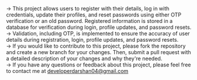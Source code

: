-> This project allows users to register with their details, log in with credentials, update their profiles, and reset passwords using either OTP verification or an old password. Registered information is stored in a database for verification during login, profile updates, and password resets.        
-> Validation, including OTP, is implemented to ensure the accuracy of user details during registration, login, profile updates, and password resets.                              
-> If you would like to contribute to this project, please fork the repository and create a new branch for your changes. Then, submit a pull request with a detailed description of your changes and why they're needed.                      
-> If you have any questions or feedback about this project, please feel free to contact me at developerdarshan04@gmail.com
